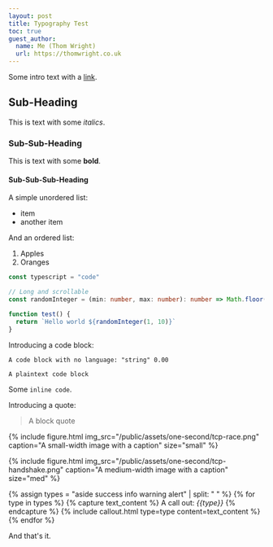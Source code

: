 ```yaml
---
layout: post
title: Typography Test
toc: true
guest_author:
  name: Me (Thom Wright)
  url: https://thomwright.co.uk
---
```


Some intro text with a [link](https://google.com).

## Sub-Heading

This is text with some *italics*.

### Sub-Sub-Heading

This is text with some **bold**.

#### Sub-Sub-Sub-Heading

A simple unordered list:

- item
- another item

And an ordered list:

1. Apples
2. Oranges

```typescript
const typescript = "code"

// Long and scrollable
const randomInteger = (min: number, max: number): number => Math.floor(Math.random() * (max - min + 1)) + min;

function test() {
  return `Hello world ${randomInteger(1, 10)}`
}
```

Introducing a code block:

<!-- markdownlint-disable-next-line MD040 -->
```
A code block with no language: "string" 0.00
```

```plaintext
A plaintext code block
```

Some `inline code`.

Introducing a quote:

> A block quote

{% include figure.html
  img_src="/public/assets/one-second/tcp-race.png"
  caption="A small-width image with a caption"
  size="small"
%}

{% include figure.html
  img_src="/public/assets/one-second/tcp-handshake.png"
  caption="A medium-width image with a caption"
  size="med"
%}

{% assign types = "aside success info warning alert" | split: " " %}
{% for type in types %}
  {% capture text_content %}
  A call out: *{{type}}*
  {% endcapture %}
  {% include callout.html
    type=type
    content=text_content
  %}
{% endfor %}

And that's it.
